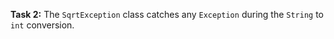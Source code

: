 **Task 2:**  The `SqrtException` class catches any `Exception` during the `String` to `int` conversion.
